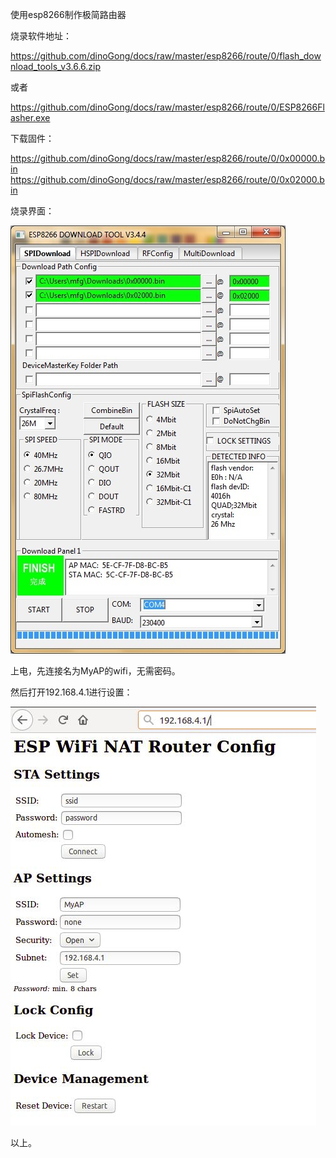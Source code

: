 使用esp8266制作极简路由器

烧录软件地址：

https://github.com/dinoGong/docs/raw/master/esp8266/route/0/flash_download_tools_v3.6.6.zip

或者

https://github.com/dinoGong/docs/raw/master/esp8266/route/0/ESP8266Flasher.exe

下载固件：

https://github.com/dinoGong/docs/raw/master/esp8266/route/0/0x00000.bin
https://github.com/dinoGong/docs/raw/master/esp8266/route/0/0x02000.bin

烧录界面：

![](https://github.com/dinoGong/docs/raw/master/esp8266/route/0/flash.jpg)

上电，先连接名为MyAP的wifi，无需密码。

然后打开192.168.4.1进行设置：

![](https://github.com/dinoGong/docs/raw/master/esp8266/route/0/config.jpg)

以上。
